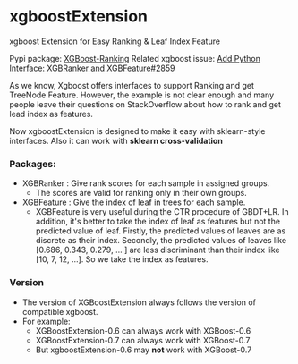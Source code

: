 # xgboostExtension
xgboost Extension for Easy Ranking &amp; Leaf Index Feature


Pypi package: [XGBoost-Ranking](https://pypi.python.org/pypi/XGBoost-Ranking/)
Related xgboost issue: [Add Python Interface: XGBRanker and XGBFeature#2859](https://github.com/dmlc/xgboost/issues/2859)

As we know, Xgboost offers interfaces to support Ranking and get TreeNode Feature.
However, the example is not clear enough and many people leave their questions on StackOverflow about how to rank and get lead index as features.

Now xgboostExtension is designed to make it easy with sklearn-style interfaces.
Also it can work with **sklearn cross-validation** 

### Packages:

- XGBRanker  : Give rank scores for each sample in assigned groups. 
    - The scores are valid for ranking only in their own groups. 
- XGBFeature : Give the index of leaf in trees for each sample. 
    - XGBFeature is very useful during the CTR procedure of GBDT+LR. In addition, it's better to take the index of leaf as features but not the predicted value of leaf. Firstly, the predicted values of leaves are as discrete as their index. Secondly, the predicted values of leaves like [0.686, 0.343, 0.279, ... ] are less discriminant than their index like [10, 7, 12, ...]. So we take the index as features. 



### Version
- The version of XGBoostExtension always follows the version of compatible xgboost.
- For example:
    - XGBoostExtension-0.6 can always work with XGBoost-0.6
    - XGBoostExtension-0.7 can always work with XGBoost-0.7
    - But xgboostExtension-0.6 may **not** work with XGBoost-0.7

